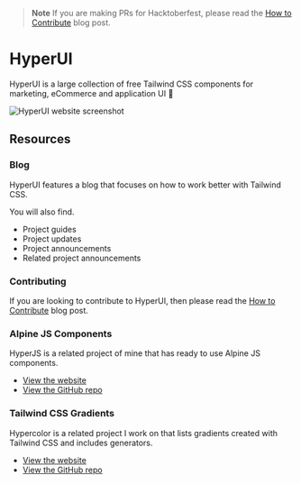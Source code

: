 > **Note**
> If you are making PRs for Hacktoberfest, please read the [How to Contribute](https://www.hyperui.dev/blog/how-to-contribute) blog post.

# HyperUI

HyperUI is a large collection of free Tailwind CSS components for marketing, eCommerce and application UI 🐳

![HyperUI website screenshot](https://user-images.githubusercontent.com/50486078/184835404-8df6bfc7-2a81-4544-82ea-5afac89d1704.png)

## Resources

### Blog

HyperUI features a blog that focuses on how to work better with Tailwind CSS.

You will also find.

- Project guides
- Project updates
- Project announcements
- Related project announcements

### Contributing

If you are looking to contribute to HyperUI, then please read the [How to Contribute](https://www.hyperui.dev/blog/how-to-contribute) blog post.

### Alpine JS Components

HyperJS is a related project of mine that has ready to use Alpine JS components.

- [View the website](https://js.hyperui.dev/)
- [View the GitHub repo](https://github.com/markmead/hyperjs)

### Tailwind CSS Gradients

Hypercolor is a related project I work on that lists gradients created with Tailwind CSS and includes generators.

- [View the website](https://hypercolor.dev/)
- [View the GitHub repo](https://github.com/jordihales/hypercolor)
